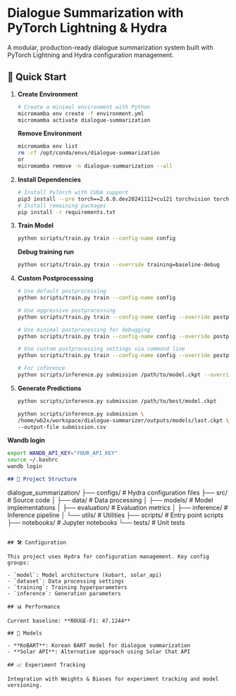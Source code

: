 # Dialogue Summarization with PyTorch Lightning & Hydra

A modular, production-ready dialogue summarization system built with PyTorch Lightning and Hydra configuration management.

## 🚀 Quick Start

1.  **Create Environment**
    ```bash
    # Create a minimal environment with Python
    micromamba env create -f environment.yml
    micromamba activate dialogue-summarization
    ```
    **Remove Environment**
    ```bash
    micromamba env list
    rm -rf /opt/conda/envs/dialogue-summarization
    or
    micromamba remove -n dialogue-summarization --all
    ```
2.  **Install Dependencies**
    ```bash
    # Install PyTorch with CUDA support
    pip3 install --pre torch==2.6.0.dev20241112+cu121 torchvision torchaudio --index-url https://download.pytorch.org/whl/nightly/cu121 --no-cache-dir
    # Install remaining packages
    pip install -r requirements.txt
    ```

3.  **Train Model**
    ```bash
    python scripts/train.py train --config-name config
    ```

    **Debug training run**
    ```bash
    python scripts/train.py train --override training=baseline-debug
    ```
3.  **Custom Postprocesssing**
    ```bash
    # Use default postprocessing
    python scripts/train.py train --config-name config

    # Use aggressive postprocessing
    python scripts/train.py train --config-name config --override postprocessing=aggressive
    
    # Use minimal postprocessing for debugging
    python scripts/train.py train --config-name config --override postprocessing=minimal

    # Use custom postprocessing settings via command line
    python scripts/train.py train --config-name config --override postprocessing.remove_tokens=["<usr>","<pad>"] postprocessing.text_cleaning.strip_whitespace=true

    # For inference
    python scripts/inference.py submission /path/to/model.ckpt --override postprocessing=aggressive
    ```

4.  **Generate Predictions**
    ```bash
    python scripts/inference.py submission /path/to/best/model.ckpt

    python scripts/inference.py submission \
    /home/wb2x/workspace/dialogue-summarizer/outputs/models/last.ckpt \
    --output-file submission.csv
    ```
**Wandb login**
```bash
export WANDB_API_KEY="YOUR_API_KEY"
source ~/.bashrc
wandb login
```

```markdown
## 📁 Project Structure

```

dialogue\_summarization/
├── configs/          \# Hydra configuration files
├── src/              \# Source code
│   ├── data/         \# Data processing
│   ├── models/       \# Model implementations
│   ├── evaluation/   \# Evaluation metrics
│   ├── inference/    \# Inference pipeline
│   └── utils/        \# Utilities
├── scripts/          \# Entry point scripts
├── notebooks/        \# Jupyter notebooks
└── tests/            \# Unit tests

```

## 🛠️ Configuration

This project uses Hydra for configuration management. Key config groups:

- `model`: Model architecture (kobart, solar_api)
- `dataset`: Data processing settings
- `training`: Training hyperparameters
- `inference`: Generation parameters

## 📊 Performance

Current baseline: **ROUGE-F1: 47.1244**

## 🔬 Models

- **KoBART**: Korean BART model for dialogue summarization
- **Solar API**: Alternative approach using Solar Chat API

## 📈 Experiment Tracking

Integration with Weights & Biases for experiment tracking and model versioning.
